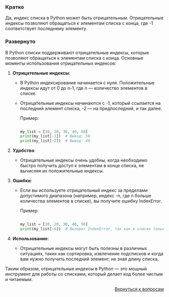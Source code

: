 ### Кратко

Да, индекс списка в Python может быть отрицательным. Отрицательные индексы позволяют обращаться к элементам списка с
конца, где -1 соответствует последнему элементу.

### Развернуто

В Python списки поддерживают отрицательные индексы, которые позволяют обращаться к элементам списка с конца. Основные
моменты использования отрицательных индексов:

1. **Отрицательные индексы**:
    
    - В Python индексирование начинается с нуля. Положительные индексы идут от 0 до n-1, где n — количество элементов в
      списке.
    - Отрицательные индексы начинаются с -1, который ссылается на последний элемент списка, -2 — на предпоследний, и так
      далее.
      
      Пример:
      
      ```python

      my_list = [10, 20, 30, 40, 50]
      print(my_list[-1])  # Вывод: 50
      print(my_list[-2])  # Вывод: 40
      ```

2. **Удобство**:
    
    - Отрицательные индексы очень удобны, когда необходимо быстро получить доступ к элементам в конце списка, не
      вычисляя их положительные индексы.

3. **Ошибки**:
    
    - Если вы используете отрицательный индекс за пределами допустимого диапазона (например, индекс -n, где n больше
      количества элементов в списке), вы получите ошибку
      IndexError.
      
      Пример:
      
      ```python
      
      my_list = [10, 20, 30, 40, 50]
      print(my_list[-6])  # Вызовет IndexError, так как в списке только 5 элементов
      ```

4. **Использование**:
    
    - Отрицательные индексы могут быть полезны в различных ситуациях, таких как сортировка, извлечение подсписков и
      когда вам нужно получить последний элемент, не зная длину
      списка.

Таким образом, отрицательные индексы в Python — это мощный инструмент для работы со списками, который делает код более
чистым и читаемым.

<div align="right">

[Вернуться к вопросам](../Вопросы.md)

</div>
